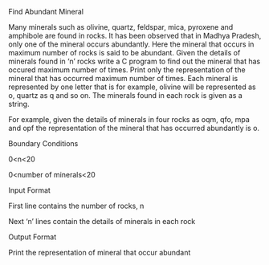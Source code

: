 Find Abundant Mineral

Many minerals such as olivine, quartz, feldspar, mica, pyroxene and amphibole are found in rocks. It has been observed that in Madhya Pradesh, only one of the mineral occurs abundantly. Here the mineral that occurs in maximum number of rocks is said to be abundant. Given the details of minerals found in ‘n’ rocks write a C program to find out the mineral that has occured maximum number of times. Print only the representation of the mineral that has occurred maximum number of times. Each mineral is represented by one letter that is for example, olivine will be represented as o, quartz as q and so on. The minerals found in each rock is given as a string.

For example, given the details of minerals in four rocks as oqm, qfo, mpa and opf the representation of the mineral that has occurred abundantly is o.

Boundary Conditions

0<n<20

0<number of minerals<20

Input Format

First line contains the number of rocks, n

Next ‘n’ lines contain the details of minerals in each rock

Output Format

Print the representation of mineral that occur abundant